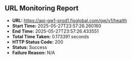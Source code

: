 ## URL Monitoring Report

- **URL:** https://api-gw1-prod1.fisglobal.com/gw/v1/health
- **Start Time:** 2025-05-27T23:57:26.260160
- **End Time:** 2025-05-27T23:57:26.433551
- **Total Time Taken:** 0.173391 seconds
- **HTTP Status Code:** 200
- **Status:** Success
- **Failure Reason:** N/A

